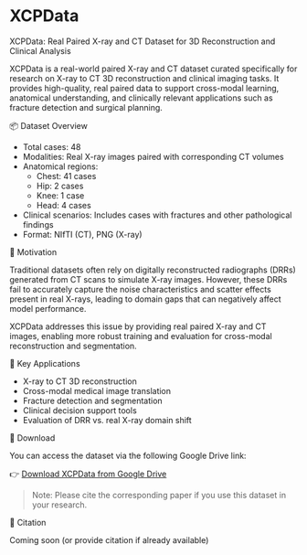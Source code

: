 # XCPData

XCPData: Real Paired X-ray and CT Dataset for 3D Reconstruction and Clinical Analysis

XCPData is a real-world paired X-ray and CT dataset curated specifically for research on X-ray to CT 3D reconstruction and clinical imaging tasks. It provides high-quality, real paired data to support cross-modal learning, anatomical understanding, and clinically relevant applications such as fracture detection and surgical planning.

📦 Dataset Overview

- Total cases: 48
- Modalities: Real X-ray images paired with corresponding CT volumes
- Anatomical regions:
  - Chest: 41 cases
  - Hip: 2 cases
  - Knee: 1 case
  - Head: 4 cases
- Clinical scenarios: Includes cases with fractures and other pathological findings
- Format: NIfTI (CT), PNG (X-ray)

🔬 Motivation

Traditional datasets often rely on digitally reconstructed radiographs (DRRs) generated from CT scans to simulate X-ray images. However, these DRRs fail to accurately capture the noise characteristics and scatter effects present in real X-rays, leading to domain gaps that can negatively affect model performance.

XCPData addresses this issue by providing real paired X-ray and CT images, enabling more robust training and evaluation for cross-modal reconstruction and segmentation.

🎯 Key Applications

- X-ray to CT 3D reconstruction
- Cross-modal medical image translation
- Fracture detection and segmentation
- Clinical decision support tools
- Evaluation of DRR vs. real X-ray domain shift

🔗 Download

You can access the dataset via the following Google Drive link:

👉 [Download XCPData from Google Drive](https://drive.google.com/file/d/1RNiZL4dt7BZv_QRc650wNZv8jviNvhHw/view?usp=drive_link)

> Note: Please cite the corresponding paper if you use this dataset in your research.

📜 Citation

Coming soon (or provide citation if already available)

